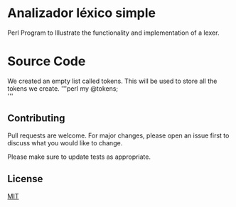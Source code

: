 # Analizador léxico simple
Perl Program to Illustrate the functionality and implementation of a lexer.

# Source Code
We created an empty list called tokens. This will be used to store all the tokens we create.
'''perl
my @tokens;  
'''



## Contributing
Pull requests are welcome. For major changes, please open an issue first to discuss what you would like to change.

Please make sure to update tests as appropriate.

## License
[MIT](https://choosealicense.com/licenses/mit/)
